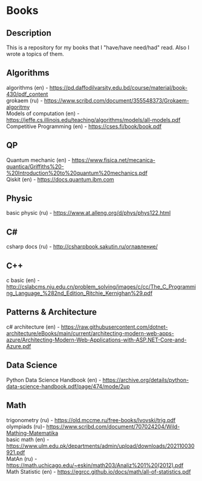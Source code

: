 # Books
## Description
This is a repository for my books that I "have/have need/had" read. Also I wrote a topics of them.

## Algorithms
algorithms (en) - https://pd.daffodilvarsity.edu.bd/course/material/book-430/pdf_content <br>
grokaem (ru) - https://www.scribd.com/document/355548373/Grokaem-algoritmy <br>
Models of computation (en) - https://jeffe.cs.illinois.edu/teaching/algorithms/models/all-models.pdf <br>
Competitive Programming (en) - https://cses.fi/book/book.pdf <br>

## QP
Quantum mechanic (en) - https://www.fisica.net/mecanica-quantica/Griffiths%20-%20Introduction%20to%20quantum%20mechanics.pdf <br>
Qiskit (en) - https://docs.quantum.ibm.com <br>

## Physic
basic physic (ru) - https://www.at.alleng.org/d/phys/phys122.html <br>

## C#
csharp docs (ru) - http://csharpbook.sakutin.ru/оглавление/ <br>

## C++
c basic (en) - http://cslabcms.nju.edu.cn/problem_solving/images/c/cc/The_C_Programming_Language_%282nd_Edition_Ritchie_Kernighan%29.pdf <br>

## Patterns & Architecture 
c# architecture (en) - https://raw.githubusercontent.com/dotnet-architecture/eBooks/main/current/architecting-modern-web-apps-azure/Architecting-Modern-Web-Applications-with-ASP.NET-Core-and-Azure.pdf

## Data Science
Python Data Science Handbook (en) - https://archive.org/details/python-data-science-handbook.pdf/page/474/mode/2up


## Math
trigonometry (ru) - https://old.mccme.ru/free-books/lvovski/trig.pdf <br>
olympiads (ru)- https://www.scribd.com/document/707024204/Wild-Mathing-Matematika <br>
basic math (en) - https://www.ulm.edu.pk/departments/admin/upload/downloads/202110030921.pdf <br>
MatAn (ru) - https://math.uchicago.edu/~eskin/math203/Analiz%201%20(2012).pdf <br>
Math Statistic (en) - https://egrcc.github.io/docs/math/all-of-statistics.pdf <br>

